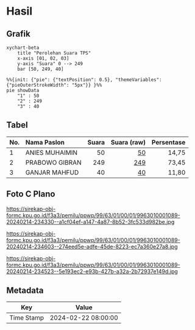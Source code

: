 # Hasil

## Grafik

```mermaid
xychart-beta
    title "Perolehan Suara TPS"
    x-axis [01, 02, 03]
    y-axis "Suara" 0 --> 249
    bar [50, 249, 40]
```

```mermaid
%%{init: {"pie": {"textPosition": 0.5}, "themeVariables": {"pieOuterStrokeWidth": "5px"}} }%%
pie showData
    "1" : 50
    "2" : 249
    "3" : 40
```

## Tabel

| No. | Nama Paslon    | Suara | Suara (raw) | Persentase |
|:--- |:-------------- | -----:| -----------:| ----------:|
| 1   | ANIES MUHAIMIN | 50    | [50][p-1]   | 14,75      |
| 2   | PRABOWO GIBRAN | 249   | [249][p-2]  | 73,45      |
| 3   | GANJAR MAHFUD  | 40    | [40][p-3]   | 11,80      |


[p-1]: https://github.com/gigit-pemilu/pemilu-2024-99-luar-negeri/blob/main/pilpres/hitung-suara/sub/99-luar-negeri/sub/63-kuching-malaysia/sub/01-kuching-malaysia/sub/0001-kuching-malaysia/sub/089-ksk-084/sub/paslon-1.txt
[p-2]: https://github.com/gigit-pemilu/pemilu-2024-99-luar-negeri/blob/main/pilpres/hitung-suara/sub/99-luar-negeri/sub/63-kuching-malaysia/sub/01-kuching-malaysia/sub/0001-kuching-malaysia/sub/089-ksk-084/sub/paslon-2.txt
[p-3]: https://github.com/gigit-pemilu/pemilu-2024-99-luar-negeri/blob/main/pilpres/hitung-suara/sub/99-luar-negeri/sub/63-kuching-malaysia/sub/01-kuching-malaysia/sub/0001-kuching-malaysia/sub/089-ksk-084/sub/paslon-3.txt

## Foto C Plano

https://sirekap-obj-formc.kpu.go.id/f3a3/pemilu/ppwp/99/63/01/00/01/9963010001089-20240214-234330--a1cf04ef-a147-4a87-8b52-3fc533d982be.jpg

https://sirekap-obj-formc.kpu.go.id/f3a3/pemilu/ppwp/99/63/01/00/01/9963010001089-20240214-234603--274eed5e-adfe-45de-8223-ec7a360e27a8.jpg

https://sirekap-obj-formc.kpu.go.id/f3a3/pemilu/ppwp/99/63/01/00/01/9963010001089-20240214-234523--5e193ec2-e93b-427b-a32a-2b72937e149d.jpg


## Metadata

| Key        | Value               |
| ---------- | ------------------- |
| Time Stamp | 2024-02-22 08:00:00 |



